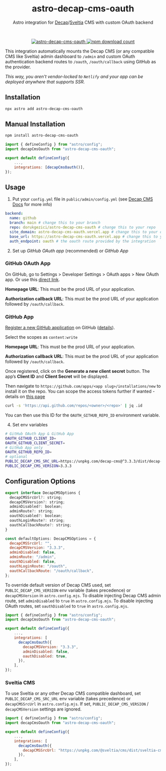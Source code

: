 <div align="center">
	<h1 align="center">astro-decap-cms-oauth</h1>
	<p align="center">Astro integration for <a href="https://decapcms.org" target="_blank">Decap</a>/<a href="https://github.com/sveltia/sveltia-cms" target="_blank">Sveltia</a> CMS with custom OAuth backend</p>
  <br/>
</div>

<p align="center">
  <a href="https://npmjs.com/package/astro-decap-cms-oauth">
    <img src="https://img.shields.io/npm/v/astro-decap-cms-oauth" alt="astro-decap-cms-oauth" />
  </a>
  <a href="https://npmjs.com/package/astro-decap-cms-oauth">
    <img src="https://img.shields.io/npm/dt/astro-decap-cms-oauth" alt="npm download count">
  </a>
</p>

This integration automatically mounts the Decap CMS (or any compatible CMS like Sveltia) admin dashboard to `/admin` and custom OAuth authentication backend routes to `/oauth`, `/oauth/callback` using GitHub as the provider.

_This way, you aren't vendor-locked to `Netlify` and your app can be deployed anywhere that supports SSR._

## Installation

```bash
npx astro add astro-decap-cms-oauth
```

## Manual Installation

```bash
npm install astro-decap-cms-oauth
```

```js
import { defineConfig } from "astro/config";
import decapCmsOauth from "astro-decap-cms-oauth";

export default defineConfig({
    ...,
    integrations: [decapCmsOauth()],
});
```

## Usage

1. Put your `config.yml` file in `public/admin/config.yml` (see [Decap CMS Docs](https://decapcms.org/docs/add-to-your-site/#configuration) for more info)

```yml
backend:
  name: github
  branch: main # change this to your branch
  repo: dorukgezici/astro-decap-cms-oauth # change this to your repo
  site_domain: astro-decap-cms-oauth.vercel.app # change this to your domain
  base_url: https://astro-decap-cms-oauth.vercel.app # change this to your prod URL
  auth_endpoint: oauth # the oauth route provided by the integration
```

2. Set up _GitHub OAuth app_ (recommended) or _GitHub App_

### GitHub OAuth App

On GitHub, go to Settings > Developer Settings > OAuth apps > New OAuth app. Or use this [direct link](https://github.com/settings/applications/new).

**Homepage URL**: This must be the prod URL of your application.

**Authorization callback URL**: This must be the prod URL of your application followed by `/oauth/callback`.

### GitHub App

[Register a new GitHub application](https://github.com/settings/apps/new) on GitHub ([details](https://docs.github.com/en/apps/creating-github-apps/registering-a-github-app/registering-a-github-app)).

Select the scopes as `content:write`

**Homepage URL**: This must be the prod URL of your application.

**Authorization callback URL**: This must be the prod URL of your application followed by `/oauth/callback`.

Once registered, click on the **Generate a new client secret** button. The app’s **Client ID** and **Client Secret** will be displayed.

Then navigate to `https://github.com/apps/<app slug>/installations/new` to install it on the repo. You can scope the access tokens further if wanted - details on [this page](https://docs.github.com/en/apps/creating-github-apps/authenticating-with-a-github-app/generating-a-user-access-token-for-a-github-app#using-the-web-application-flow-to-generate-a-user-access-token)

```bash
curl -s 'https://api.github.com/repos/<owner>/<repo>' | jq .id
```

You can then use this ID for the `OAUTH_GITHUB_REPO_ID` environment variable.

4. Set env variables

```bash
# GitHub OAuth App & GitHub App
OAUTH_GITHUB_CLIENT_ID=
OAUTH_GITHUB_CLIENT_SECRET=
# GitHub App only
OAUTH_GITHUB_REPO_ID=
# optional
PUBLIC_DECAP_CMS_SRC_URL=https://unpkg.com/decap-cms@^3.3.3/dist/decap-cms.js
PUBLIC_DECAP_CMS_VERSION=3.3.3
```

## Configuration Options

```js
export interface DecapCMSOptions {
  decapCMSSrcUrl?: string;
  decapCMSVersion?: string;
  adminDisabled?: boolean;
  adminRoute?: string;
  oauthDisabled?: boolean;
  oauthLoginRoute?: string;
  oauthCallbackRoute?: string;
}

const defaultOptions: DecapCMSOptions = {
  decapCMSSrcUrl: "",
  decapCMSVersion: "3.3.3",
  adminDisabled: false,
  adminRoute: "/admin",
  oauthDisabled: false,
  oauthLoginRoute: "/oauth",
  oauthCallbackRoute: "/oauth/callback",
};
```

To override default version of Decap CMS used, set `PUBLIC_DECAP_CMS_VERSION` env variable (takes precedence) or `decapCMSVersion` in `astro.config.mjs`.
To disable injecting Decap CMS admin route, set `adminDisabled` to `true` in `astro.config.mjs`.
To disable injecting OAuth routes, set `oauthDisabled` to `true` in `astro.config.mjs`.

```js
import { defineConfig } from "astro/config";
import decapCmsOauth from "astro-decap-cms-oauth";

export default defineConfig({
    ...,
    integrations: [
      decapCmsOauth({
        decapCMSVersion: "3.3.3",
        adminDisabled: false,
        oauthDisabled: true,
      }),
    ],
});
```

### Sveltia CMS

To use Sveltia or any other Decap CMS compatible dashboard, set `PUBLIC_DECAP_CMS_SRC_URL` env variable (takes precedence) or `decapCMSSrcUrl` in `astro.config.mjs`. If set, `PUBLIC_DECAP_CMS_VERSION` / `decapCMSVersion` settings are ignored.

```js
import { defineConfig } from "astro/config";
import decapCmsOauth from "astro-decap-cms-oauth";

export default defineConfig({
    ...,
    integrations: [
      decapCmsOauth({
        decapCMSSrcUrl: "https://unpkg.com/@sveltia/cms/dist/sveltia-cms.js",
      }),
    ],
});
```
